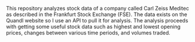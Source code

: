 This repository analyzes stock data of a company called Carl Zeiss Meditec as described in the Frankfurt Stock Exchange (FSE). The data exists on the Quandl website so I use an API to pull it for analysis. The analysis proceeds with getting some useful stock data such as highest and lowest opening prices, changes between various time periods, and volumes traded. 
